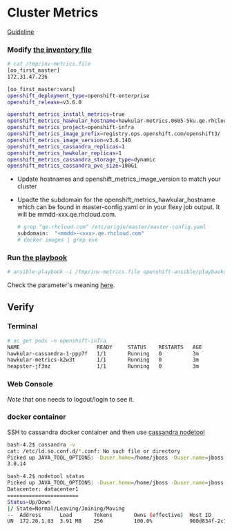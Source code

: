# Cluster Metrics

[Guideline](https://docs.openshift.org/latest/install_config/cluster_metrics.html)

### Modify [the inventory file](http://pastebin.test.redhat.com/503020)

```sh
# cat /tmp/inv-metrics.file
[oo_first_master]
172.31.47.236

[oo_first_master:vars]
openshift_deployment_type=openshift-enterprise
openshift_release=v3.6.0

openshift_metrics_install_metrics=true
openshift_metrics_hawkular_hostname=hawkular-metrics.0605-5ku.qe.rhcloud.com
openshift_metrics_project=openshift-infra
openshift_metrics_image_prefix=registry.ops.openshift.com/openshift3/
openshift_metrics_image_version=v3.6.140
openshift_metrics_cassandra_replicas=1
openshift_metrics_hawkular_replicas=1
openshift_metrics_cassandra_storage_type=dynamic
openshift_metrics_cassandra_pvc_size=100Gi
```

* Update hostnames and openshift_metrics_image_version to match your cluster
* Upadte the subdomain for the openshift_metrics_hawkular_hostname which can be found in master-config.yaml or in your flexy job output.
  It will be mmdd-xxx.qe.rhcloud.com.
  
  ```sh
  # grep "qe.rhcloud.com" /etc/origin/master/master-config.yaml 
  subdomain:  "<mmdd>-<xxx>.qe.rhcloud.com"
  # docker images | grep ose
  ```

### Run [the playbook](https://github.com/openshift/openshift-ansible/blob/master/playbooks/byo/openshift-cluster/openshift-logging.yml)

```sh
# ansible-playbook -i /tmp/inv-metrics.file openshift-ansible/playbooks/byo/openshift-cluster/openshift-metrics.yml 
```

Check the parameter's meaning [here](https://docs.openshift.org/latest/install_config/cluster_metrics.html).

## Verify

### Terminal

```sh
# oc get pods -n openshift-infra
NAME                         READY     STATUS    RESTARTS   AGE
hawkular-cassandra-1-ppp7f   1/1       Running   0          3m
hawkular-metrics-k2w3t       1/1       Running   0          3m
heapster-jf3nz               1/1       Running   0          3m
```

### Web Console
_Note_ that one needs to logout/login to see it.


### docker container
SSH to cassandra docker container and then use [cassandra nodetool](http://docs.datastax.com/en/cassandra/3.0/cassandra/tools/toolsNodetool.html)
```sh
bash-4.2$ cassandra -v
cat: /etc/ld.so.conf.d/*.conf: No such file or directory
Picked up JAVA_TOOL_OPTIONS: -Duser.home=/home/jboss -Duser.name=jboss
3.0.14

bash-4.2$ nodetool status                                                                                                      
Picked up JAVA_TOOL_OPTIONS: -Duser.home=/home/jboss -Duser.name=jboss
Datacenter: datacenter1
=======================
Status=Up/Down
|/ State=Normal/Leaving/Joining/Moving
--  Address      Load       Tokens       Owns (effective)  Host ID                               Rack
UN  172.20.1.83  3.91 MB    256          100.0%            980d834f-2c19-43aa-98de-663ad91163fd  rack1
```
